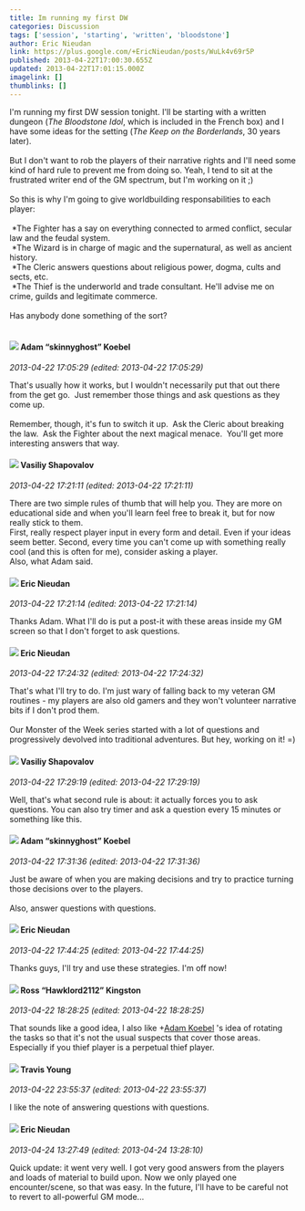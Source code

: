 ```yaml
---
title: Im running my first DW
categories: Discussion
tags: ['session', 'starting', 'written', 'bloodstone']
author: Eric Nieudan
link: https://plus.google.com/+EricNieudan/posts/WuLk4v69r5P
published: 2013-04-22T17:00:30.655Z
updated: 2013-04-22T17:01:15.000Z
imagelink: []
thumblinks: []
---
```


I&#39;m running my first DW session tonight. I&#39;ll be starting with a written dungeon (<i>The Bloodstone Idol</i>, which is included in the French box) and I have some ideas for the setting (<i>The Keep on the Borderlands</i>, 30 years later).<br /><br />But I don&#39;t want to rob the players of their narrative rights and I&#39;ll need some kind of hard rule to prevent me from doing so. Yeah, I tend to sit at the frustrated writer end of the GM spectrum, but I&#39;m working on it ;)<br /><br />So this is why I&#39;m going to give worldbuilding responsabilities to each player:  <br /><br /> *The Fighter has a say on everything connected to armed conflict, secular law and the feudal system. <br /> *The Wizard is in charge of magic and the supernatural, as well as ancient history. <br /> *The Cleric answers questions about religious power, dogma, cults and sects, etc. <br /> *The Thief is the underworld and trade consultant. He&#39;ll advise me on crime, guilds and legitimate commerce. <br /><br />Has anybody done something of the sort?<br /> 
<div id='comment z13divr5hzfodjsxm04cjzn4rrbownuzzeg'>
  <h4><img src='{{site.baseurl}}//images/avatars/112484087750169360510_photo.jpg'> Adam “skinnyghost” Koebel</h4>
      <p><cite>2013-04-22 17:05:29 (edited: 2013-04-22 17:05:29)</cite></p>
        <p>That&#39;s usually how it works, but I wouldn&#39;t necessarily put that out there from the get go.  Just remember those things and ask questions as they come up.<br /><br />Remember, though, it&#39;s fun to switch it up.  Ask the Cleric about breaking the law.  Ask the Fighter about the next magical menace.  You&#39;ll get more interesting answers that way.</p>
</div>
        

<div id='comment z13divr5hzfodjsxm04cjzn4rrbownuzzeg'>
  <h4><img src='{{site.baseurl}}//images/avatars/105808699738403752805_photo.jpg'> Vasiliy Shapovalov</h4>
      <p><cite>2013-04-22 17:21:11 (edited: 2013-04-22 17:21:11)</cite></p>
        <p>There are two simple rules of thumb that will help you. They are more on educational side and when you&#39;ll learn feel free to break it, but for now really stick to them.<br />First, really respect player input in every form and detail. Even if your ideas seem better. Second, every time you can&#39;t come up with something really cool (and this is often for me), consider asking a player.<br />Also, what Adam said.</p>
</div>
        

<div id='comment z13divr5hzfodjsxm04cjzn4rrbownuzzeg'>
  <h4><img src='{{site.baseurl}}//images/avatars/112928858730524882505_photo.jpg'> Eric Nieudan</h4>
      <p><cite>2013-04-22 17:21:14 (edited: 2013-04-22 17:21:14)</cite></p>
        <p>Thanks Adam. What I&#39;ll do is put a post-it with these areas inside my GM screen so that I don&#39;t forget to ask questions.</p>
</div>
        

<div id='comment z13divr5hzfodjsxm04cjzn4rrbownuzzeg'>
  <h4><img src='{{site.baseurl}}//images/avatars/112928858730524882505_photo.jpg'> Eric Nieudan</h4>
      <p><cite>2013-04-22 17:24:32 (edited: 2013-04-22 17:24:32)</cite></p>
        <p>That&#39;s what I&#39;ll try to do. I&#39;m just wary of falling back to my veteran GM routines - my players are also old gamers and they won&#39;t volunteer narrative bits if I don&#39;t prod them. <br /><br />Our Monster of the Week series started with a lot of questions and progressively devolved into traditional adventures. But hey, working on it! =)</p>
</div>
        

<div id='comment z13divr5hzfodjsxm04cjzn4rrbownuzzeg'>
  <h4><img src='{{site.baseurl}}//images/avatars/105808699738403752805_photo.jpg'> Vasiliy Shapovalov</h4>
      <p><cite>2013-04-22 17:29:19 (edited: 2013-04-22 17:29:19)</cite></p>
        <p>Well, that&#39;s what second rule is about: it actually forces you to ask questions. You can also try timer and ask a question every 15 minutes or something like this.</p>
</div>
        

<div id='comment z13divr5hzfodjsxm04cjzn4rrbownuzzeg'>
  <h4><img src='{{site.baseurl}}//images/avatars/112484087750169360510_photo.jpg'> Adam “skinnyghost” Koebel</h4>
      <p><cite>2013-04-22 17:31:36 (edited: 2013-04-22 17:31:36)</cite></p>
        <p>Just be aware of when you are making decisions and try to practice turning those decisions over to the players.<br /><br />Also, answer questions with questions.</p>
</div>
        

<div id='comment z13divr5hzfodjsxm04cjzn4rrbownuzzeg'>
  <h4><img src='{{site.baseurl}}//images/avatars/112928858730524882505_photo.jpg'> Eric Nieudan</h4>
      <p><cite>2013-04-22 17:44:25 (edited: 2013-04-22 17:44:25)</cite></p>
        <p>Thanks guys, I&#39;ll try and use these strategies. I&#39;m off now!</p>
</div>
        

<div id='comment z13divr5hzfodjsxm04cjzn4rrbownuzzeg'>
  <h4><img src='{{site.baseurl}}//images/avatars/111339504073837053815_photo.jpg'> Ross “Hawklord2112” Kingston</h4>
      <p><cite>2013-04-22 18:28:25 (edited: 2013-04-22 18:28:25)</cite></p>
        <p>That sounds like a good idea, I also like <span class="proflinkWrapper"><span class="proflinkPrefix">+</span><a class="proflink" href="https://plus.google.com/112484087750169360510" oid="112484087750169360510">Adam Koebel</a></span> &#39;s idea of rotating the tasks so that it&#39;s not the usual suspects that cover those areas. Especially if you thief player is a perpetual thief player.</p>
</div>
        

<div id='comment z13divr5hzfodjsxm04cjzn4rrbownuzzeg'>
  <h4><img src='{{site.baseurl}}//images/avatars/116636294548336740703_photo.jpg'> Travis Young</h4>
      <p><cite>2013-04-22 23:55:37 (edited: 2013-04-22 23:55:37)</cite></p>
        <p>I like the note of answering questions with questions.  </p>
</div>
        

<div id='comment z13divr5hzfodjsxm04cjzn4rrbownuzzeg'>
  <h4><img src='{{site.baseurl}}//images/avatars/112928858730524882505_photo.jpg'> Eric Nieudan</h4>
      <p><cite>2013-04-24 13:27:49 (edited: 2013-04-24 13:28:10)</cite></p>
        <p>Quick update: it went very well. I got very good answers from the players and loads of material to build upon. Now we only played one encounter/scene, so that was easy. In the future, I&#39;ll have to be careful not to revert to all-powerful GM mode... </p>
</div>
        